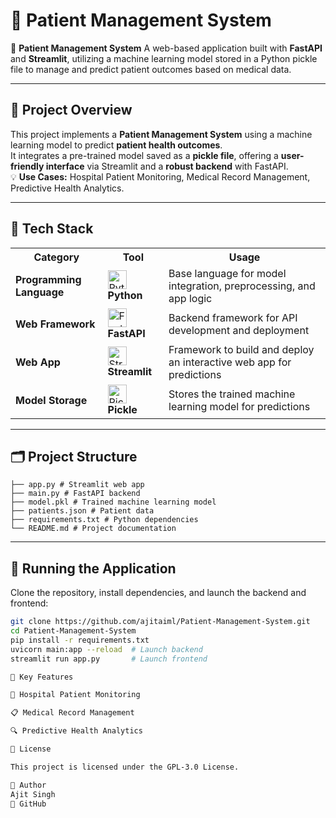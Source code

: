 # 🏥 Patient Management System
🔁 **Patient Management System** A web-based application built with **FastAPI** and **Streamlit**, utilizing a machine learning model stored in a Python pickle file to manage and predict patient outcomes based on medical data.

---

## 🧾 Project Overview
This project implements a **Patient Management System** using a machine learning model to predict **patient health outcomes**.  
It integrates a pre-trained model saved as a **pickle file**, offering a **user-friendly interface** via Streamlit and a **robust backend** with FastAPI.  
💡 **Use Cases:** Hospital Patient Monitoring, Medical Record Management, Predictive Health Analytics.

---

## 🧠 Tech Stack
<table> 
<tr> <th>Category</th> <th>Tool</th> <th>Usage</th> </tr> 
<tr> <td><strong>Programming Language</strong></td> <td><img src="https://cdn.worldvectorlogo.com/logos/python-5.svg" alt="Python" width="30"/> <strong>Python</strong></td> <td>Base language for model integration, preprocessing, and app logic</td> </tr> 
<tr> <td><strong>Web Framework</strong></td> <td><img src="https://fastapi.tiangolo.com/img/logo-margin/logo-teal.png" alt="FastAPI" width="30"/> <strong>FastAPI</strong></td> <td>Backend framework for API development and deployment</td> </tr> 
<tr> <td><strong>Web App</strong></td> <td><img src="https://streamlit.io/images/brand/streamlit-logo-primary-colormark-darktext.png" alt="Streamlit" width="30"/> <strong>Streamlit</strong></td> <td>Framework to build and deploy an interactive web app for predictions</td> </tr> 
<tr> <td><strong>Model Storage</strong></td> <td><img src="https://upload.wikimedia.org/wikipedia/commons/0/0a/Python.svg" alt="Pickle" width="30"/> <strong>Pickle</strong></td> <td>Stores the trained machine learning model for predictions</td> </tr> 
</table>

---

## 🗂️ Project Structure
```
├── app.py # Streamlit web app
├── main.py # FastAPI backend
├── model.pkl # Trained machine learning model
├── patients.json # Patient data
├── requirements.txt # Python dependencies
└── README.md # Project documentation
```

---

## 🚀 Running the Application
Clone the repository, install dependencies, and launch the backend and frontend:

```bash
git clone https://github.com/ajitaiml/Patient-Management-System.git
cd Patient-Management-System
pip install -r requirements.txt
uvicorn main:app --reload  # Launch backend
streamlit run app.py       # Launch frontend

🎯 Key Features

🏥 Hospital Patient Monitoring

📋 Medical Record Management

🔍 Predictive Health Analytics

📄 License

This project is licensed under the GPL-3.0 License.

👤 Author
Ajit Singh
🔗 GitHub
